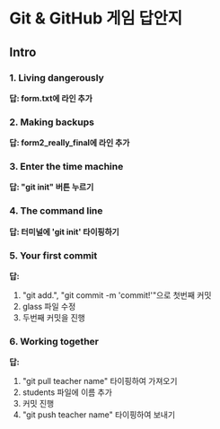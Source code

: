 # Git & GitHub 게임 답안지

## Intro

### 1. Living dangerously

**답: form.txt에 라인 추가**

### 2. Making backups

**답: form2_really_final에 라인 추가**

### 3. Enter the time machine

**답: "git init" 버튼 누르기**

### 4. The command line

**답: 터미널에 'git init' 타이핑하기**

### 5. Your first commit

**답:**
1. "git add.", "git commit -m 'commit!'"으로 첫번째 커밋
2. glass 파일 수정
3. 두번째 커밋을 진행

### 6. Working together

**답:**
1. "git pull teacher name" 타이핑하여 가져오기
2. students 파일에 이름 추가
3. 커밋 진행
4. "git push teacher name" 타이핑하여 보내기
